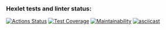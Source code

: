 ### Hexlet tests and linter status:
[![Actions Status](https://github.com/NikitaNaumenko/backend-project-lvl3/workflows/hexlet-check/badge.svg)](https://github.com/NikitaNaumenko/backend-project-lvl3/actions)
[![Test Coverage](https://api.codeclimate.com/v1/badges/56b52b4d6aea6c089559/test_coverage)](https://codeclimate.com/github/NikitaNaumenko/backend-project-lvl3/test_coverage)
[![Maintainability](https://api.codeclimate.com/v1/badges/56b52b4d6aea6c089559/maintainability)](https://codeclimate.com/github/NikitaNaumenko/backend-project-lvl3/maintainability)
[![asciicast](https://asciinema.org/a/VWUSYpQboLtHFrRG1CIsnYKq2.svg)](https://asciinema.org/a/VWUSYpQboLtHFrRG1CIsnYKq2)
